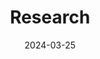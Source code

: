 ---
title: Research
date: 2024-03-25
type: landing

sections:
  - block: hero
    content:
      title: |
        Research
      image:
        filename: media/SalineSeine.JPG
        width: 570px
      text:

  - block: collection
    id: research
    count: 0
    content:
      title: Research
      text: The research we do lies at the interface of basic and applied ecology.  Broadly, we work to understand how human interactions with freshwater ecosystems, including fishing, lake and fisheries management practices, and climate change, alter evolutionary and ecological processes in inland lakes, rivers, and the Great Lakes.  By understanding these responses, we can develop new approaches and practices for fisheries management in a rapidly changing landscape.
      filters:
        folders: 
          - research
    design:
      view: showcase
      
---